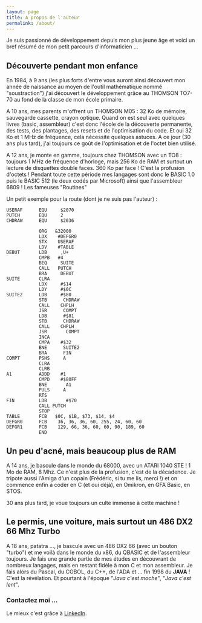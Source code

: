 ```yaml
---
layout: page
title: A propos de l'auteur
permalink: /about/
---
```


Je suis passionné de développement depuis mon plus jeune âge et voici un bref résumé de mon petit parcours d'informaticien ...

## Découverte pendant mon enfance

En 1984, à 9 ans (les plus forts d'entre vous auront ainsi découvert mon année de naissance au moyen de l'outil mathématique nommé "soustraction") j'ai découvert le développement grâce au THOMSON TO7-70 au fond de la classe de mon école primaire.

A 10 ans, mes parents m'offrent un THOMSON M05 : 32 Ko de mémoire, sauvegarde cassette, crayon optique. Quand on est seul avec quelques livres (basic, assembleur) c'est donc l'école de la découverte permanente, des tests, des plantages, des resets et de l'optimisation du code. Et oui 32 Ko et 1 MHz de fréquence, cela nécessite quelques astuces. A ce jour (30 ans plus tard), j'ai toujours ce goût de l'optimisation et de l'octet bien utilisé.

A 12 ans, je monte en gamme, toujours chez THOMSON avec un TO8 : toujours 1 MHz de fréquence d'horloge, mais 256 Ko de RAM et surtout un lecture de disquettes double faces. 360 Ko par face ! C'est la profusion d'octets ! Pendant toute cette période mes langages sont donc le BASIC 1.0 puis le BASIC 512 (le deux codés par Microsoft) ainsi que l'assembleur 6809 ! Les fameuses "Routines" 

Un petit exemple pour la route (dont je ne suis pas l'auteur) :

```
USERAF      EQU     $2070
PUTCH       EQU     2
CHDRAW      EQU     $2036

            ORG   &32000
            LDX    #DEFGR0
            STX    USERAF
            LDV    #TABLE
DEBUT       LDB     ,U+
            CMPB   #4
            BEQ     SUITE
            CALL   PUTCH
            BRA     DEBUT
SUITE       CLRA
            LDX     #$14
            LDY     #$0C
SUITE2      LDB     #$80
            STB      CHDRAW
            CALL    CHPLH
            JSR      COMPT
            LDB      #$81
            STB      CHDRAW
            CALL    CHPLH
            JSR       COMPT
            INCA
            CMPA    #$32
            BNE      SUITE2
            BRA      FIN
COMPT       PSHS     A
            CLRA    
            CLRB
A1          ADDD    #1 
            CMPD    #$80FF
            BNE       A1
            PULS     A
            RTS
FIN         LDB       #$70
            CALL PUTCH
            STOP
TABLE       FCB   $0C, $1B, $73, $14, $4
DEFGR0      FCB    36, 36, 36, 60, 255, 24, 60, 60
DEFGR1      FCB    129, 66, 36, 60, 60, 90, 189, 60
            END           

```

## Un peu d'acné, mais beaucoup plus de RAM 

A 14 ans, je bascule dans le monde du 68000, avec un ATARI 1040 STE ! 1 Mo de RAM, 8 Mhz. Ce n'est plus de la profusion, c'est de la décadence. Je tripote aussi l'Amiga d'un copain (Frédéric, si tu me lis, merci !) et on commence enfin à coder en C (et oui déjà), en Omikron, en GFA Basic, en STOS.

30 ans plus tard, je voue toujours un culte immense à cette machine !

## Le permis, une voiture, mais surtout un 486 DX2 66 Mhz Turbo

A 18 ans, patatra ..., je bascule avec un 486 DX2 66 (avec un bouton "turbo") et me voilà dans le monde du x86, du QBASIC et de l'assembleur toujours. Je fais une grande partie de mes études en découvrant de nombreux langages, mais en restant fidèle à mon C et mon assembleur. Je fais alors du Pascal, du COBOL, du C++, de l'ADA et ... fin 1998 du **JAVA** ! C'est la révélation. Et pourtant à l'époque "*Java c'est moche*", "*Java c'est lent*". 



### Contactez moi ...

Le mieux c'est grâce à [LinkedIn](https://www.linkedin.com/in/fxrobin).
